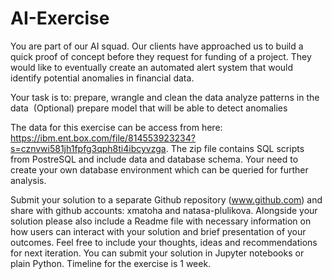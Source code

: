 # AI-Exercise

You are part of our AI squad. Our clients have approached us to build a quick proof of concept before they request for funding of a project. They would like to eventually create an automated alert system that would identify potential anomalies in financial data.


Your task is to:
prepare, wrangle and clean the data
analyze patterns in the data 
(Optional) prepare model that will be able to detect anomalies


The data for this exercise can be access from here: https://ibm.ent.box.com/file/814553923234?s=cznvwi581jh1fpfg3qph8ti4ibcyvzga. The zip file contains SQL scripts from PostreSQL and include data and database schema. Your need to create your own database environment which can be queried for further analysis.


Submit your solution to a separate Github repository (www.github.com) and share with github accounts: xmatoha and natasa-plulikova. Alongside your solution please also include a Readme file with necessary information on how users can interact with your solution and brief presentation of your outcomes. Feel free to include your thoughts, ideas and recommendations for next iteration. You can submit your solution in Jupyter notebooks or plain Python. Timeline for the exercise is 1 week.
